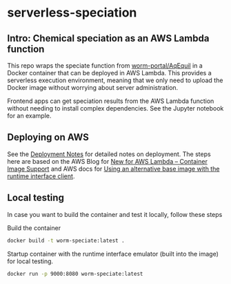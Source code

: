 # serverless-speciation

## Intro: Chemical speciation as an AWS Lambda function

This repo wraps the speciate function from [worm-portal/AqEquil](https://github.com/worm-portal/AqEquil) in a Docker container that can be deployed in AWS Lambda.
This provides a serverless execution environment, meaning that we only need to upload the Docker image without worrying about server administration.

Frontend apps can get speciation results from the AWS Lambda function without needing to install complex dependencies.
See the Jupyter notebook for an example.

## Deploying on AWS

See the [Deployment Notes](deployment-notes.md) for detailed notes on deployment.
The steps here are based on the
AWS Blog for
[New for AWS Lambda – Container Image Support](https://aws.amazon.com/blogs/aws/new-for-aws-lambda-container-image-support/)
and AWS docs for
[Using an alternative base image with the runtime interface client](https://docs.aws.amazon.com/lambda/latest/dg/python-image.html#python-image-clients).


## Local testing

In case you want to build the container and test it locally, follow these steps

Build the container

```sh
docker build -t worm-speciate:latest .
```

Startup container with the runtime interface emulator (built into the image) for local testing.

```sh
docker run -p 9000:8080 worm-speciate:latest
```
